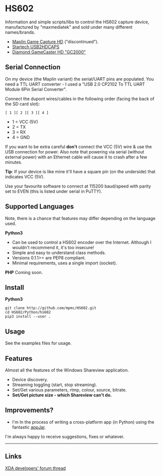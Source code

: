 # HS602

Information and simple scripts/libs to control the HS602 capture device, manufactured by "maxmediatek" and sold under many different names/brands.

* [Maplin Game Capture HD](http://www.maplin.co.uk/p/maplin-game-capture-hd-a84qu)  ("discontinued").
* [Startech USB2HDCAPS](https://www.startech.com/uk/AV/Converters/Video/standalone-video-capture-device~USB2HDCAPS)
* [Diamond GameCaster HD "GC2000"](http://www.diamondmm.com/diamond-gc2000-video-capture-edit-stream.html)


## Serial Connection

On my device (the Maplin variant) the serial/UART pins are populated. You need a TTL UART converter - I used a "USB 2.0 CP2102 To TTL UART Module 6Pin Serial Converter". 

Connect the dupont wires/cables in the following order (facing the back of the SD card slot):

```[ 1 ][ 2 ][ 3 ][ 4 ]```

* 1 = VCC (5V)
* 2 = TX
* 3 = RX
* 4 = GND

If you want to be extra careful **don't** connect the VCC (5V) wire & use the USB connection for power. Also note that powering via serial (without external power) with an Ethernet cable will cause it to crash after a few minutes.

**Tip**: If your device is like mine it'll have a square pin (on the underside) that indicates VCC (5V).

Use your favourite software to connect at 115200 baud/speed with parity set to EVEN (this is listed under serial in PuTTY).


## Supported Languages

Note, there is a chance that features may differ depending on the language used. 

**Python3**

* Can be used to control a HS602 encoder over the Internet. Although I wouldn't recommend it, it's too insecure! 
* Simple and easy to understand class methods.
* Versions 0.1.1>= are PEP8 compliant.
* Minimal requirements, uses a single import (socket).

**PHP**
Coming soon.

## Install

**Python3**

```
git clone http://github.com/mpmc/HS602.git
cd HS602/Python/hs602
pip3 install --user .
```

## Usage

See the examples files for usage.

## Features

Almost all the features of the Windows Shareview application.

* Device discovery.
* Streaming toggling (start, stop streaming).
* Set/Get various parameters, rtmp, colour, source, bitrate.
* **Set/Get picture size - which Shareview can't do.**

## Improvements?

* I'm In the process of writing a cross-platform app (in Python) using the fantastic [appJar](http://github.com/jarvisteach/appjar).

I'm always happy to receive suggestions, fixes or whatever. 

---

## Links
[XDA developers' forum thread](https://forum.xda-developers.com/hardware-hacking/hardware/easily-moddable-hdmi-capture-box-t2988451)
